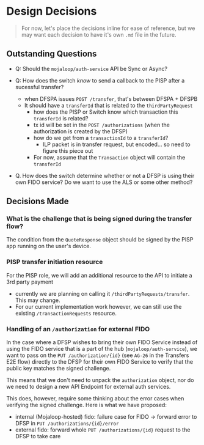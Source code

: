 # Design Decisions

> For now, let's place the decisions inline for ease of reference, but we may want each decision to have it's own `.md` file in the future.

## Outstanding Questions
- Q: Should the `mojaloop/auth-service` API be Sync or Async?

- Q: How does the switch _know_ to send a callback to the PISP after a sucessful transfer?
  - when DFSPA issues `POST /transfer`, that's between DFSPA  + DFSPB
  - It should have a `transferId` that is related to the `thirdPartyRequest`
    - how does the PISP or Switch know which transaction this `transferId` is related?
    - tx id will be set in the `POST /authorizations` (when the authorization is created by the DFSP)
    - how do we get from a `transactionId` to a `transferId`?
      - ILP packet is in transfer request, but encoded... so need to figure this piece out
    - For now, assume that the `Transaction` object will contain the `transferId`

- Q. How does the switch determine whether or not a DFSP is using their own FIDO service? Do we want to use the ALS or some other method?



## Decisions Made

### What is the challenge that is being signed during the transfer flow?

The condition from the `QuoteResponse` object should be signed by the PISP app running on the user's device.

### PISP transfer initiation resource

For the PISP role, we will add an additional resource to the API to initiate a 3rd party payment
- currently we are planning on calling it `/thirdPartyRequests/transfer`. This may change.
- For our current implementation work however, we can still use the existing `/transactionRequests` resource.


### Handling of an `/authorization` for external FIDO

In the case where a DFSP wishes to bring their own FIDO Service instead of using the FIDO service that is a part of the hub (`mojaloop/auth-service`), we want to pass on the `PUT /authorization/{id}` (see `AG-26` in the Transfers E2E flow) directly to the DFSP for their own FIDO Service to verify that the public key matches the signed challenge.

This means that we don't need to unpack the `authorization` object, nor do we need to design a new API Endpoint for external auth services.

This does, however, require some thinking about the error cases when verifying the signed challenge. Here is what we have proposed:
- internal (Mojaloop-hosted) fido: failure case for FIDO -> forward error to DFSP in `PUT /authorizations/{id}/error`
- external fido: forward whole `PUT /authorizations/{id}` request to the DFSP to take care
